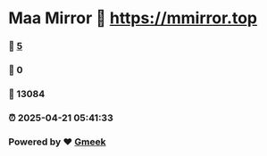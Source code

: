 # Maa Mirror :link: https://mmirror.top 
### :page_facing_up: [5](https://mmirror.top/tag.html) 
### :speech_balloon: 0 
### :hibiscus: 13084 
### :alarm_clock: 2025-04-21 05:41:33 
### Powered by :heart: [Gmeek](https://github.com/Meekdai/Gmeek)

